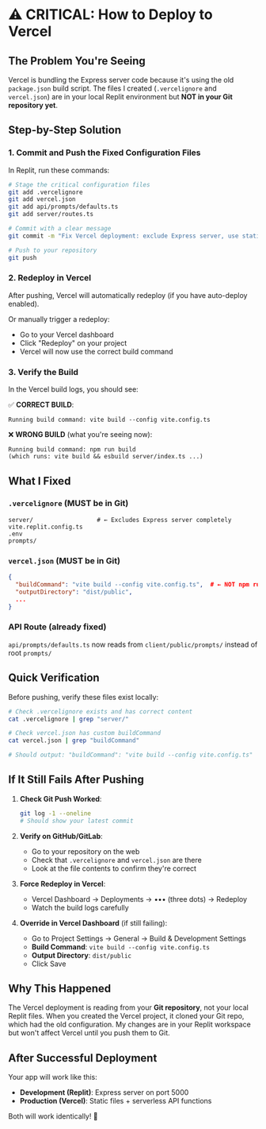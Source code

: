 # ⚠️ CRITICAL: How to Deploy to Vercel

## The Problem You're Seeing

Vercel is bundling the Express server code because it's using the old `package.json` build script. The files I created (`.vercelignore` and `vercel.json`) are in your local Replit environment but **NOT in your Git repository yet**.

## Step-by-Step Solution

### 1. Commit and Push the Fixed Configuration Files

In Replit, run these commands:

```bash
# Stage the critical configuration files
git add .vercelignore
git add vercel.json
git add api/prompts/defaults.ts
git add server/routes.ts

# Commit with a clear message
git commit -m "Fix Vercel deployment: exclude Express server, use static build"

# Push to your repository
git push
```

### 2. Redeploy in Vercel

After pushing, Vercel will automatically redeploy (if you have auto-deploy enabled).

Or manually trigger a redeploy:
- Go to your Vercel dashboard
- Click "Redeploy" on your project
- Vercel will now use the correct build command

### 3. Verify the Build

In the Vercel build logs, you should see:

✅ **CORRECT BUILD**:
```
Running build command: vite build --config vite.config.ts
```

❌ **WRONG BUILD** (what you're seeing now):
```
Running build command: npm run build
(which runs: vite build && esbuild server/index.ts ...)
```

## What I Fixed

### `.vercelignore` (MUST be in Git)
```
server/                  # ← Excludes Express server completely
vite.replit.config.ts
.env
prompts/
```

### `vercel.json` (MUST be in Git)
```json
{
  "buildCommand": "vite build --config vite.config.ts",  # ← NOT npm run build
  "outputDirectory": "dist/public",
  ...
}
```

### API Route (already fixed)
`api/prompts/defaults.ts` now reads from `client/public/prompts/` instead of root `prompts/`

## Quick Verification

Before pushing, verify these files exist locally:

```bash
# Check .vercelignore exists and has correct content
cat .vercelignore | grep "server/"

# Check vercel.json has custom buildCommand
cat vercel.json | grep "buildCommand"

# Should output: "buildCommand": "vite build --config vite.config.ts"
```

## If It Still Fails After Pushing

1. **Check Git Push Worked**:
   ```bash
   git log -1 --oneline
   # Should show your latest commit
   ```

2. **Verify on GitHub/GitLab**:
   - Go to your repository on the web
   - Check that `.vercelignore` and `vercel.json` are there
   - Look at the file contents to confirm they're correct

3. **Force Redeploy in Vercel**:
   - Vercel Dashboard → Deployments → ••• (three dots) → Redeploy
   - Watch the build logs carefully

4. **Override in Vercel Dashboard** (if still failing):
   - Go to Project Settings → General → Build & Development Settings
   - **Build Command**: `vite build --config vite.config.ts`
   - **Output Directory**: `dist/public`
   - Click Save

## Why This Happened

The Vercel deployment is reading from your **Git repository**, not your local Replit files. When you created the Vercel project, it cloned your Git repo, which had the old configuration. My changes are in your Replit workspace but won't affect Vercel until you push them to Git.

## After Successful Deployment

Your app will work like this:
- **Development (Replit)**: Express server on port 5000
- **Production (Vercel)**: Static files + serverless API functions

Both will work identically! 🎉
